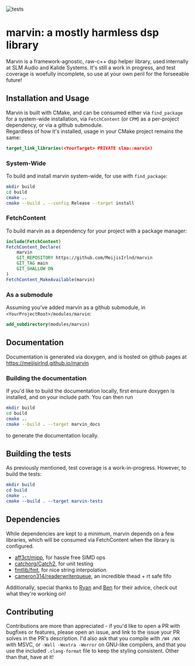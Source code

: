 ![tests](https://github.com/MeijisIrlnd/marvin/actions/workflows/unit-test.yml/badge.svg)
# marvin: a mostly harmless dsp library
Marvin is a framework-agnostic, raw-c++ dsp helper library, used internally at SLM Audio and Kalide Systems. It's still a work in progress, and test coverage is woefully incomplete, so use at your own peril for the forseeable future!

## Installation and Usage
Marvin is built with CMake, and can be consumed either via `find_package` for a system-wide installation, via `FetchContent` (or `CPM`) as a per-project dependency, or via a github submodule. <br>
Regardless of how it's installed, usage in your CMake project remains the same:
```cmake
target_link_libraries(<YourTarget> PRIVATE slma::marvin)
```

### System-Wide
To build and install marvin system-wide, for use with `find_package`: 
```sh
mkdir build
cd build
cmake ..
cmake --build . --config Release --target install
```

### FetchContent
To build marvin as a dependency for your project with a package manager: 
```cmake
include(FetchContent)
FetchContent_Declare(
    marvin
    GIT_REPOSITORY https://github.com/MeijisIrlnd/marvin
    GIT_TAG main
    GIT_SHALLOW ON
)
FetchContent_MakeAvailable(marvin)
```
### As a submodule
Assuming you've added marvin as a github submodule, in `<YourProjectRoot>/modules/marvin`:
```cmake
add_subdirectory(modules/marvin)
```
## Documentation
Documentation is generated via doxygen, and is hosted on github pages at https://meijisirlnd.github.io/marvin 

### Building the documentation
If you'd like to build the documentation locally, first ensure doxygen is installed, and on your include path. You can then run
```sh
mkdir build
cd build
cmake ..
cmake --build . --target marvin_docs
```
to generate the documentation locally.
## Building the tests
As previously mentioned, test coverage is a work-in-progress. However, to build the tests: 
```cmake
mkdir build
cd build 
cmake ..
cmake --build . --target marvin-tests
```

## Dependencies 
While dependencies are kept to a minimum, marvin depends on a few libraries, which will be consumed via FetchContent when the library is configured. 
- [aff3ct/mipp](https://github.com/aff3ct/MIPP), for hassle free SIMD ops
- [catchorg/Catch2](https://github.com/catchorg/Catch2), for unit testing
- [fmtlib/fmt](https://github.com/fmtlib/fmt), for nice string interpolation
- [cameron314/readerwriterqueue](https://github.com/cameron314/readerwriterqueue), an incredible thead + rt safe fifo

Additionally, special thanks to [Ryan](https://github.com/ryanjeffares) and [Ben](https://github.com/benthevining) for their advice, check out what they're working on!

## Contributing
Contributions are more than appreciated - if you'd like to open a PR with bugfixes or features, please open an issue, and link to the issue your PR solves in the PR's description. I'd also ask that you compile with `/W4 /WX` with MSVC, or `-Wall -Wextra -Werror` on GNU-like compilers, and that you use the included `.clang-format` file to keep the styling consistent. Other than that, have at it!

